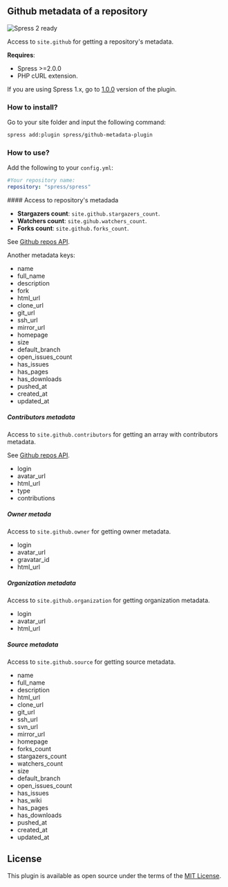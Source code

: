 ## Github metadata of a repository

![Spress 2 ready](https://img.shields.io/badge/Spress%202-ready-brightgreen.svg)

Access to `site.github` for getting a repository's metadata.

**Requires**:

* Spress >=2.0.0
* PHP cURL extension.

If you are using Spress 1.x, go to [1.0.0](https://github.com/spress/Github-metadata-plugin/tree/v1.0.0) version of the plugin.

### How to install?

Go to your site folder and input the following command:

```bash
spress add:plugin spress/github-metadata-plugin
```

### How to use?

Add the following to your `config.yml`:

```yaml
#Your repository name:
repository: "spress/spress"

```

#### Access to repository's metadada

* **Stargazers count**: `site.github.stargazers_count`.
* **Watchers count**: `site.gihub.watchers_count`.
* **Forks count**: `site.github.forks_count`.

See [Github repos API](https://developer.github.com/v3/repos/).

Another metadata keys:

* name
* full_name
* description
* fork
* html_url
* clone_url
* git_url
* ssh_url
* mirror_url
* homepage
* size
* default_branch
* open_issues_count
* has_issues
* has_pages
* has_downloads
* pushed_at
* created_at
* updated_at

##### Contributors metadata

Access to `site.github.contributors` for getting an array with contributors metadata.

See [Github repos API](https://developer.github.com/v3/repos/#list-contributors).

* login
* avatar_url
* html_url
* type
* contributions

##### Owner metada

Access to `site.github.owner` for getting owner metadata.

* login
* avatar_url
* gravatar_id
* html_url

##### Organization metadata

Access to `site.github.organization` for getting organization metadata.

* login
* avatar_url
* html_url

##### Source metadata

Access to `site.github.source` for getting source metadata.

* name
* full_name
* description
* html_url
* clone_url
* git_url
* ssh_url
* svn_url
* mirror_url
* homepage
* forks_count
* stargazers_count
* watchers_count
* size
* default_branch
* open_issues_count
* has_issues
* has_wiki
* has_pages
* has_downloads
* pushed_at
* created_at
* updated_at


## License

This plugin is available as open source under the terms of the
[MIT License](http://opensource.org/licenses/MIT).
